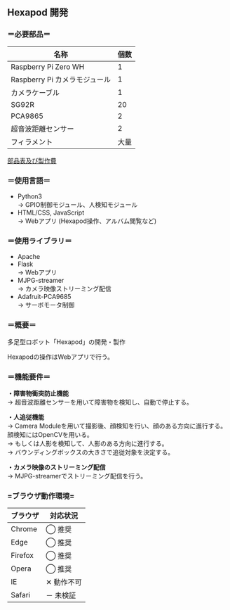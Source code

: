## Hexapod 開発

### ＝必要部品＝
|名称|個数|
|--|--|
|Raspberry Pi Zero WH| 1 |
|Raspberry Pi カメラモジュール| 1 |
|カメラケーブル| 1 |
|SG92R|20|
|PCA9865|2|
|超音波距離センサー|2|
|フィラメント|大量|

[部品表及び製作費](https://docs.google.com/spreadsheets/d/1f1W85JDuBkQEPj0Cgu2Epr-7-u2uk7oBen7yUr_DpZg/edit?usp=sharing)

### ＝使用言語＝
- Python3 <br>
→ GPIO制御モジュール、人検知モジュール
- HTML/CSS, JavaScript <br>
→ Webアプリ (Hexapod操作、アルバム閲覧など)

### ＝使用ライブラリ＝
- Apache <br>
- Flask <br>
→ Webアプリ
- MJPG-streamer <br>
→ カメラ映像ストリーミング配信
- Adafruit-PCA9685 <br>
→ サーボモータ制御

### ＝概要＝
多足型ロボット「Hexapod」の開発・製作

Hexapodの操作はWebアプリで行う。

### ＝機能要件＝
**・障害物衝突防止機能** <br>
→ 超音波距離センサーを用いて障害物を検知し、自動で停止する。

**・人追従機能** <br>
→ Camera Moduleを用いて撮影後、顔検知を行い、顔のある方向に進行する。
顔検知にはOpenCVを用いる。 <br>
→ もしくは人影を検知して、人影のある方向に進行する。 <br>
→ バウンディングボックスの大きさで追従対象を決定する。

**・カメラ映像のストリーミング配信** <br>
→ MJPG-streamerでストリーミング配信を行う。

### =ブラウザ動作環境=
|ブラウザ|対応状況|
|--|--|
|Chrome|◯ 推奨|
|Edge|◯ 推奨|
|Firefox|◯ 推奨|
|Opera|◯ 推奨|
|IE|✕ 動作不可|
|Safari|－ 未検証|
